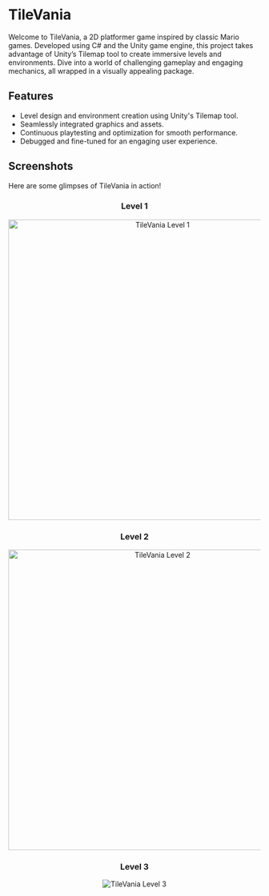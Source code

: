 # TileVania
Welcome to TileVania, a 2D platformer game inspired by classic Mario games. Developed using C# and the Unity game engine, this project takes advantage of Unity’s Tilemap tool to create immersive levels and environments. Dive into a world of challenging gameplay and engaging mechanics, all wrapped in a visually appealing package.

## Features
- Level design and environment creation using Unity's Tilemap tool.
- Seamlessly integrated graphics and assets.
- Continuous playtesting and optimization for smooth performance.
- Debugged and fine-tuned for an engaging user experience.

## Screenshots
Here are some glimpses of TileVania in action!

<div align="center">

  ### Level 1
  <img src="https://github.com/mdzdmr/TileVania/assets/155291636/41e3bd64-4ba1-4370-a9f2-bc7886a24a2a" alt="TileVania Level 1" width="600">

  ### Level 2
  <img src="https://github.com/mdzdmr/TileVania/assets/155291636/9d19cd01-96ee-48c0-bafb-b2dd031487da" alt="TileVania Level 2" width="600">

  ### Level 3
  <img src="https://github.com/mdzdmr/TileVania/assets/155291636/83d779f0-0cc5-489b-9a2a-3af47cd610bd" alt="TileVania Level 3">

</div>
